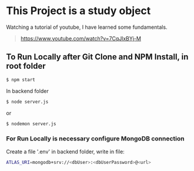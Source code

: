 # This Project is a study object

Watching a tutorial of youtube, I have learned some fundamentals.
> https://www.youtube.com/watch?v=7CqJlxBYj-M

## To Run Locally after Git Clone and NPM Install, in root folder
```sh
$ npm start
```

In backend folder
```sh
$ node server.js
```

or

```sh
$ nodemon server.js
```

### For Run Locally is necessary configure MongoDB connection
Create a file '.env' in backend folder, write in file:
```sh
ATLAS_URI=mongodb+srv://<dbUser>:<dbUserPassword>@<url>
```